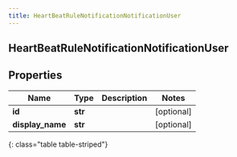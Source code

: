```yaml
---
title: HeartBeatRuleNotificationNotificationUser
---
```

## HeartBeatRuleNotificationNotificationUser

## Properties

|Name | Type | Description | Notes|
|------------ | ------------- | ------------- | -------------|
| **id** | **str** |  | [optional] |
| **display_name** | **str** |  | [optional] |
{: class="table table-striped"}


